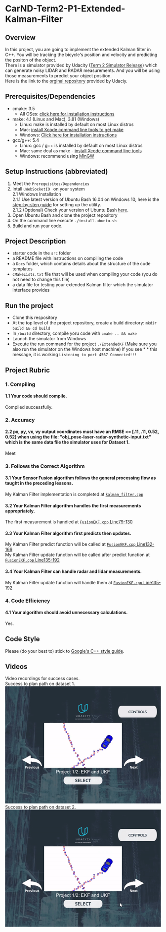 # CarND-Term2-P1-Extended-Kalman-Filter  
## Overview  
In this project, you are going to implement the extended Kalman filter in C++. You will be tracking the bicycle's position and velocity and predicting the positon of the object.  
There is a simulator provided by Udacity ([Term 2 Simulator Release](https://github.com/udacity/self-driving-car-sim/releases/)) which can generate noisy LIDAR and RADAR measurements. And you will be using those measurements to predict your object position.  
Here is the link to the [orginal repository](https://github.com/udacity/CarND-Extended-Kalman-Filter-Project) provided by Udaciy.  
## Prerequisites/Dependencies  
* cmake: 3.5  
  * All OSes: [click here for installation instructions](https://cmake.org/install/)  
* make: 4.1 (Linux and Mac), 3.81 (Windows)  
  * Linux: make is installed by default on most Linux distros  
  * Mac: [install Xcode command line tools to get make](https://developer.apple.com/xcode/features/)  
  * Windows: [Click here for installation instructions](http://gnuwin32.sourceforge.net/packages/make.htm)  
* gcc/g++: 5.4  
  * Linux: gcc / g++ is installed by default on most Linux distros  
  * Mac: same deal as make - [install Xcode command line tools](https://developer.apple.com/xcode/features)  
  * Windows: recommend using [MinGW](http://www.mingw.org/)  
## Setup Instructions (abbreviated)  
1. Meet the `Prerequisites/Dependencies`  
2. Intall `uWebSocketIO ` on your system  
  2.1 Windows Installation  
  2.1.1 Use latest version of Ubuntu Bash 16.04 on Windows 10, here is the [step-by-step guide](https://www.howtogeek.com/249966/how-to-install-and-use-the-linux-bash-shell-on-windows-10/) for setting up the utility.  
  2.1.2 (Optional) Check your version of Ubuntu Bash [here](https://www.howtogeek.com/278152/how-to-update-the-windows-bash-shell/).  
3. Open Ubuntu Bash and clone the project repository  
4. On the command line execute `./install-ubuntu.sh`  
5. Build and run your code.  

## Project Description  
* starter code in the `src` folder
* a README file with instructions on compiling the code
* a `Docs` folder, which contains details about the structure of the code templates
* `CMakeLists.txt` file that will be used when compiling your code (you do not need to change this file)
* a data file for testing your extended Kalman filter which the simulator interface provides
## Run the project  
* Clone this respository
* At the top level of the project repository, create a build directory: `mkdir build && cd build`
* In `/build` directory, compile yoru code with `cmake .. && make`
* Launch the simulator from Windows
* Execute the run command for the project `./ExtendedKF` (Make sure you also run the simulator on the Windows host machine) If you see * * this message, it is working `Listening to port 4567 Connected!!!`

## Project Rubric  
### 1. Compiling  
#### 1.1 Your code should compile.  
Compiled successfully.
### 2. Accuracy  
#### 2.2 px, py, vx, vy output coordinates must have an RMSE <= [.11, .11, 0.52, 0.52] when using the file: "obj_pose-laser-radar-synthetic-input.txt" which is the same data file the simulator uses for Dataset 1.  
Meet
### 3. Follows the Correct Algorithm  
#### 3.1 Your Sensor Fusion algorithm follows the general processing flow as taught in the preceding lessons.  
My Kalman Filter implementation is completed at [`kalman_filter.cpp`](./src/kalman_filter.cpp)  
#### 3.2 Your Kalman Filter algorithm handles the first measurements appropriately.  
The first measurement is handled at [`FusionEKF.cpp` Line79-130](./src/FusionEKF.cpp#L79-L130)  
#### 3.3 Your Kalman Filter algorithm first predicts then updates.  
My Kalman Filter predict function will be called at [`FusionEKF.cpp` Line132-166](./src/FusionEKF.cpp#L132-L166)  
My Kalman Filter update function will be called after predict function at [`FusionEKF.cpp` Line135-192](./src/FusionEKF.cpp#L168-L192)  
#### 3.4 Your Kalman Filter can handle radar and lidar measurements.  
My Kalman Filter update function will handle them at [`FusionEKF.cpp` Line135-192](./src/FusionEKF.cpp#L168-L192)  
### 4. Code Efficiency  
#### 4.1 Your algorithm should avoid unnecessary calculations.  
Yes.

## Code Style  
Please (do your best to) stick to [Google's C++ style guide](https://google.github.io/styleguide/cppguide.html).

## Videos
Video recordings for success cases.  
Success to plan path on dataset 1.  
![Success_Run_Part1](./videos/EKF_Dataset_1.gif)  
Success to plan path on dataset 2.  
![Success_Run_Part1](./videos/EKF_Dataset_2.gif)  